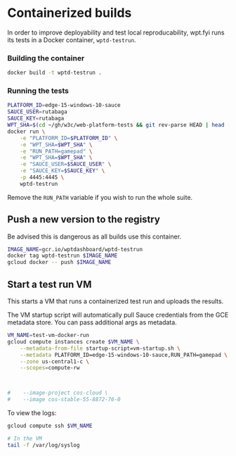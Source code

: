 # Containerized builds

In order to improve deployability and test local reproducability, wpt.fyi runs its tests in a Docker container, `wptd-testrun`.

### Building the container

```sh
docker build -t wptd-testrun .
```

### Running the tests

```sh
PLATFORM_ID=edge-15-windows-10-sauce
SAUCE_USER=rutabaga
SAUCE_KEY=rutabaga
WPT_SHA=$(cd ~/gh/w3c/web-platform-tests && git rev-parse HEAD | head -c 10)
docker run \
    -e "PLATFORM_ID=$PLATFORM_ID" \
    -e "WPT_SHA=$WPT_SHA" \
    -e "RUN_PATH=gamepad" \
    -e "WPT_SHA=$WPT_SHA" \
    -e "SAUCE_USER=$SAUCE_USER" \
    -e "SAUCE_KEY=$SAUCE_KEY" \
    -p 4445:4445 \
    wptd-testrun
```

Remove the `RUN_PATH` variable if you wish to run the whole suite.

## Push a new version to the registry

Be advised this is dangerous as all builds use this container.

```sh
IMAGE_NAME=gcr.io/wptdashboard/wptd-testrun
docker tag wptd-testrun $IMAGE_NAME
gcloud docker -- push $IMAGE_NAME
```

## Start a test run VM

This starts a VM that runs a containerized test run and uploads the results.

The VM startup script will automatically pull Sauce credentials from the GCE metadata store. You can pass additional args as metadata.

```sh
VM_NAME=test-vm-docker-run
gcloud compute instances create $VM_NAME \
    --metadata-from-file startup-script=vm-startup.sh \
    --metadata PLATFORM_ID=edge-15-windows-10-sauce,RUN_PATH=gamepad \
    --zone us-central1-c \
    --scopes=compute-rw



#    --image-project cos-cloud \
#    --image cos-stable-55-8872-76-0
```

To view the logs:

```sh
gcloud compute ssh $VM_NAME

# In the VM
tail -f /var/log/syslog
```
